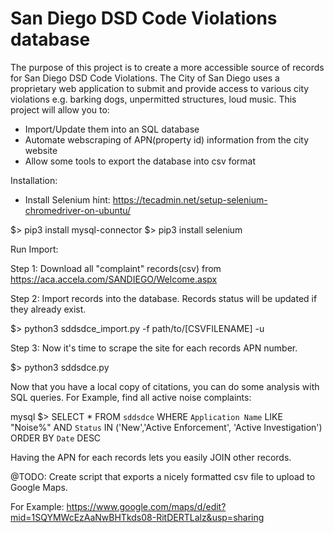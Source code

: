 # San Diego DSD Code Violations database

The purpose of this project is to create a more accessible source of records 
for San Diego DSD Code Violations. The City of San Diego uses a proprietary web
application to submit and provide access to various city violations e.g. barking dogs,
unpermitted structures, loud music. This project will allow you to:

- Import/Update them into an SQL database
- Automate webscraping of APN(property id) information from the city website
- Allow some tools to export the database into csv format


Installation:

+ Install Selenium
hint: https://tecadmin.net/setup-selenium-chromedriver-on-ubuntu/

$> pip3 install mysql-connector
$> pip3 install selenium


Run Import:

Step 1: Download all "complaint" records(csv) from https://aca.accela.com/SANDIEGO/Welcome.aspx

Step 2: Import records into the database. Records status will be updated if they already exist.

$>  python3 sddsdce_import.py -f path/to/[CSVFILENAME] -u

Step 3: Now it's time to scrape the site for each records APN number.

$> python3 sddsdce.py


Now that you have a local copy of citations, you can do some analysis with SQL queries. 
For Example, find all active noise complaints:

mysql $> SELECT * FROM `sddsdce` WHERE `Application Name` LIKE "Noise%" AND `Status` IN ('New','Active Enforcement', 'Active Investigation') ORDER BY `Date` DESC

Having the APN for each records lets you easily JOIN other records.


@TODO: Create script that exports a nicely formatted csv file to upload to Google Maps.

For Example:
https://www.google.com/maps/d/edit?mid=1SQYMWcEzAaNwBHTkds08-RitDERTLalz&usp=sharing




